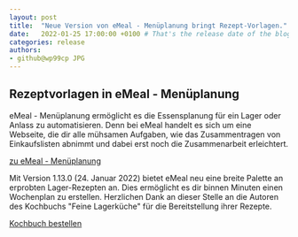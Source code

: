```yaml
---
layout: post
title:  "Neue Version von eMeal - Menüplanung bringt Rezept-Vorlagen."
date:   2022-01-25 17:00:00 +0100 # That's the release date of the blog entry
categories: release
authors:
- github@wp99cp JPG
---
```


## Rezeptvorlagen in eMeal - Menüplanung

eMeal - Menüplanung ermöglicht es die Essensplanung für ein Lager oder Anlass zu automatisieren.
Denn bei eMeal handelt es sich um eine Webseite, die dir alle mühsamen Aufgaben, wie das Zusammentragen von 
Einkaufslisten abnimmt und dabei erst noch die Zusammenarbeit erleichtert.

[zu eMeal - Menüplanung](https://emeal.zh11.ch)


Mit Version 1.13.0 (24. Januar 2022) bietet eMeal neu eine breite Palette an erprobten Lager-Rezepten an. Dies ermöglicht es dir binnen Minuten einen Wochenplan 
zu erstellen. Herzlichen Dank an dieser Stelle an die Autoren des Kochbuchs "Feine Lagerküche" für die Bereitstellung ihrer Rezepte.

[Kochbuch bestellen](https://www.lagerkueche.ch/)
